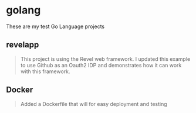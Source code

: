 # golang

These are my test Go Language projects

## revelapp

> This project is using the Revel web framework. I updated this example to use
> Github as an Oauth2 IDP and demonstrates how it can work with this
> framework.

## Docker

> Added a Dockerfile that will for easy deployment and testing
